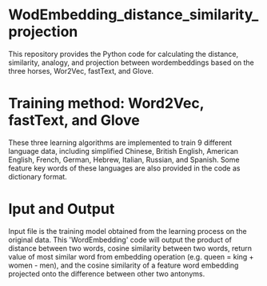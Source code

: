 # WodEmbedding_distance_similarity_projection

This repository provides the Python code for calculating the distance, similarity, analogy, and projection between wordembeddings based on the three horses, Wor2Vec, fastText, and Glove.


# Training method: Word2Vec, fastText, and Glove

These three learning algorithms are implemented to train 9 different language data, including simplified Chinese, British English, American English, French, German, Hebrew, Italian, Russian, and Spanish. Some feature key words of these languages are also provided in the code as dictionary format.

# Iput and Output

Input file is the training model obtained from the learning process on the original data. This 'WordEmbedding' code will output the product of distance between two words, cosine similarity between two words, return value of most similar word from embedding operation (e.g. queen = king + women - men), and the cosine similarity of a feature word embedding projected onto the difference between other two antonyms.
